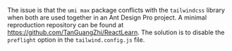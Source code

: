 The issue is that the `umi max` package conflicts with the `tailwindcss` library when both are used together in an Ant Design Pro project. A minimal reproduction repository can be found at <https://github.com/TanGuangZhi/ReactLearn>. The solution is to disable the `preflight` option in the `tailwind.config.js` file.
